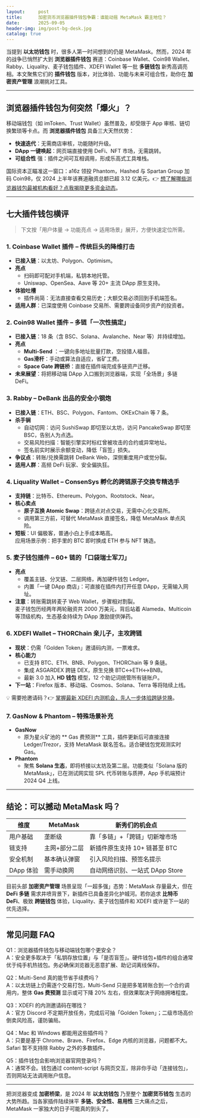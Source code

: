 ```yaml
---
layout:     post
title:      加密货币浏览器插件钱包争霸：谁能动摇 MetaMask 霸主地位？
date:       2025-09-05
header-img: img/post-bg-desk.jpg
catalog: true
---
```


当提到 **以太坊钱包** 时，很多人第一时间想到的仍是 MetaMask。然而，2024 年的战争已悄然扩大到 **浏览器插件钱包** 赛道：Coinbase Wallet、Coin98 Wallet、Rabby、Liquality、麦子钱包插件、XDEFI Wallet 等一批 **多链钱包** 新秀高调亮相。本文聚焦它们的 **插件钱包** 版本，对比体验、功能与未来可组合性，助你在 **加密资产管理** 浪潮挑对工具。

---

## 浏览器插件钱包为何突然「爆火」？

移动端钱包（如 imToken、Trust Wallet）虽然普及，却受限于 App 审核、链切换繁琐等卡点。而 **浏览器插件钱包** 具备三大天然优势：

- **快速迭代**：无需商店审核，功能随时升级。  
- **DApp 一键唤起**：网页端直接使用 DeFi、NFT 市场，无需跳转。  
- **可组合性** 强：插件之间可互相调用，形成乐高式工具堆栈。

国际资本正瞄准这一窗口：a16z 领投 Phantom，Hashed 与 Spartan Group 加码 Coin98，仅 2024 上半年该赛道融资总额已超 3.12 亿美元。👉 [想了解哪些浏览器钱包最被机构看好？点我揭晓更多资金动态](https://okxdog.com/)。

---

## 七大插件钱包横评

> 下文按「用户体量 → 功能亮点 → 适用场景」展开，方便快速定位所需。

### 1. **Coinbase Wallet 插件** – 传统巨头的降维打击

- **已接入链**：以太坊、Polygon、Optimism。  
- **亮点**  
  - 扫码即可配对手机端，私钥本地托管。  
  - Uniswap、OpenSea、Aave 等 20+ 主流 DApp 原生支持。  
- **体验吐槽**  
  - 插件尚简：无法直接查看交易历史；大额交易必须回到手机端签名。  
- **适用人群**：已深度使用 Coinbase 交易所、需要跨设备同步资产的投资者。

### 2. **Coin98 Wallet 插件** – 多链「一次性搞定」

- **已接入链**：18 条（含 BSC、Solana、Avalanche、Near 等）并持续增加。  
- **亮点**  
  - **Multi-Send** ：一键向多地址批量打款，空投猎人福音。  
  - **Gas滑杆**：手动或算法自适应，省矿工费。  
  - **Space Gate 跨链桥**：直接在插件端完成多链资产迁移。  
- **未来展望**：将把移动端 DApp 入口搬到浏览器端，实现「全场景」多链 DeFi。

### 3. **Rabby** – DeBank 出品的安全小钢炮

- **已接入链**：ETH、BSC、Polygon、Fantom、OKExChain 等 7 条。  
- **杀手锏**  
  - 自动切网：访问 SushiSwap 即切至以太坊，访问 PancakeSwap 即切至 BSC，告别人为点选。  
  - 交易风险扫描：智能引擎实时标红曾被攻击的合约或异常地址。  
  - 签名前实时展示余额变动，降低「盲签」损失。  
- **争议点**：转账/兑换需跳转 DeBank Web，深侧重度用户或觉分裂。  
- **适用人群**：高频 DeFi 玩家、安全偏执狂。

### 4. **Liquality Wallet** – ConsenSys 孵化的跨链原子交换专精选手

- **支持链**：比特币、Ethereum、Polygon、Rootstock、Near。  
- **核心卖点**  
  - **原子互换 Atomic Swap**：跨链点对点交易，无需中心化交易所。  
  - 调用第三方前，可替代 MetaMask 直接签名，降低 MetaMask 单点风险。  
- **短板**：UI 偏极客，普通小白上手成本略高。  
应用场景示例：把手里的 BTC 即时换成 ETH 参与 NFT 铸造。

### 5. **麦子钱包插件** – 60+ 链的「口袋瑞士军刀」

- **亮点**  
  - 覆盖主链、分叉链、二层网络，再加硬件钱包 Ledger。  
  - 内置「一键 DApp 商店」：可直接在插件内打开任意 DApp，无需输入网址。  
- **注意**：转账需跳转麦子 Web Wallet，步骤相对割裂。  
麦子钱包历经两年两轮融资共 2000 万美元，背后站着 Alameda、Multicoin 等顶级机构，生态基金持续为 DApp 激励提供弹药。

### 6. **XDEFI Wallet** – THORChain 亲儿子，主攻跨链

- **现状**：仍需「Golden Token」邀请码内测，一票难求。  
- **核心能力**  
  - 已支持 BTC、ETH、BNB、Polygon、THORChain 等 9 条链。  
  - 集成 ASGARDEX 跨链 DEX，原生兑换 BTC↔ETH↔BNB。  
  - 最新 3.0 加入 **HD 钱包** 模型，12 个助记词统管所有链账户。  
- **下一站**：Firefox 版本、移动端、Cosmos、Solana、Terra 等将陆续上线。

💡 需要抢邀请码？👉 [掌握最新 XDEFI 内测机会，先人一步体验跨链兑换](https://okxdog.com/)。

### 7. **GasNow & Phantom** – 特殊场景补充

- **GasNow**  
  - 原为星火矿池的 ** Gas 费预测** 工具，插件更新后可直接连接 Ledger/Trezor，支持 MetaMask 联名签名。适合硬钱包党观测实时 Gas。  
- **Phantom**  
  - 聚焦 **Solana 生态**，即将桥接以太坊及第二层。功能类似「Solana 版的 MetaMask」，已在测试网实现 SPL 代币转账与质押，App 手机端预计 2024 Q4 上线。

---

## 结论：可以撼动 MetaMask 吗？

| 维度           | MetaMask | 新秀们的机会点 |
| -------------- | -------- | --------------- |
| 用户基础       | 垄断级   | 靠「多链」+「跨链」切新增市场 |
| 链支持         | 主网+部分二层 | 新插件原生支持 10+ 链甚至 BTC |
| 安全机制       | 基本确认弹窗 | 引入风险扫描、预签名提示 |
| DApp 体验       | 需手动换网 | 自动网络识别、一站式 DApp Store |

目前头部 **加密资产管理** 场景呈现「一超多强」态势：MetaMask 存量最大，但在 **DeFi 多链** 需求井喷背景下，新插件已具备差异化护城河。若你追求 **比特币 DeFi**、极致 **跨链钱包** 体验，Liquality、麦子钱包插件和 XDEFI 或许是下一站的优先选择。

---

## 常见问题 FAQ

Q1：浏览器插件钱包与移动端钱包哪个更安全？  
A：安全更多取决于「私钥存放位置」与「是否盲签」。硬件钱包+插件的组合通常优于纯手机热钱包。务必确保浏览器无恶意扩展、助记词离线保存。

Q2：Multi-Send 真的能节省手续费吗？  
A：以太坊链上仍需逐个交易打包，Multi-Send 只是把多笔转账合到一个合约调用内，整体 **Gas 费预测** 显示或可下降 20% 左右，但效果取决于网络拥堵程度。

Q3：XDEFI 的内测邀请码在哪找？  
A：官方 Discord 不定期开放任务，完成后可抽「Golden Token」；二级市场高价倒卖风险高，谨防骗局。

Q4：Mac 和 Windows 都能用这些插件吗？  
A：只要是基于 Chrome、Brave、Firefox、Edge 内核的浏览器，问题都不大。Safari 暂不支持除 Rabby 之外的多数插件。

Q5：插件钱包会影响浏览器官网登录吗？  
A：通常不会。钱包通过 content-script 与网页交互，除非你手动「连接钱包」，否则网站无法调用账户信息。

---

把浏览器变成 **加密桥梁**，是 2024 年 **以太坊钱包** 乃至整个 **加密货币钱包** 生态的大势所趋。当各家插件陆续抹平 **多链、安全性、易用性** 三大痛点之后，MetaMask 一家独大的日子可能真的到头了。